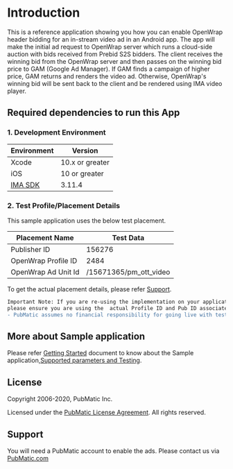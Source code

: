 # Introduction
This is a reference application showing you how you can enable OpenWrap header bidding for an in-stream video ad in an Android app. The app will make the initial ad request to OpenWrap server which runs a cloud-side auction with bids received from Prebid S2S bidders. The client receives the winning bid from the OpenWrap server and then passes on the winning bid price to GAM (Google Ad Manager). If GAM finds a campaign of higher price, GAM returns and renders the video ad. Otherwise, OpenWrap's winning bid will be sent back to the client and be rendered using IMA video player.


## Required dependencies to run this App
### 1. Development Environment
| Environment | Version |
| ------- | ------ |
| Xcode | 10.x or greater |
| iOS | 10 or greater |
| [IMA SDK](https://developers.google.com/interactive-media-ads/docs/sdks/ios/client-side/) | 3.11.4 |


### 2. Test Profile/Placement Details
This sample application uses the below test placement.

|Placement Name|Test Data|
|--------------|---------|
| Publisher ID | 156276 |
| OpenWrap Profile ID | 2484 |
| OpenWrap Ad Unit Id | /15671365/pm_ott_video |

To get the actual placement details, please refer [Support](https://github.com/PubMatic/ios-openwrap-ima-sample#support).

```diff
Important Note: If you are re-using the implementation on your application, 
please ensure you are using the  actual Profile ID and Pub ID associated with your account.
- PubMatic assumes no financial responsibility for going live with test placements.
```

## More about Sample application
Please refer [Getting Started](https://github.com/PubMatic/ios-openwrap-ima-sample/wiki/Getting-Started) document to know about the Sample application,[Supported parameters and Testing](https://github.com/PubMatic/ios-openwrap-ima-sample/wiki/Supported-Parameters-and-Testing).


## License
Copyright 2006-2020, PubMatic Inc.

Licensed under the [PubMatic License Agreement](https://github.com/PubMatic/ios-openwrap-ima-sample/blob/master/LICENSE). All rights reserved.

## Support
You will need a PubMatic account to enable the ads. Please contact us via [PubMatic.com](https://pubmatic.com/)
